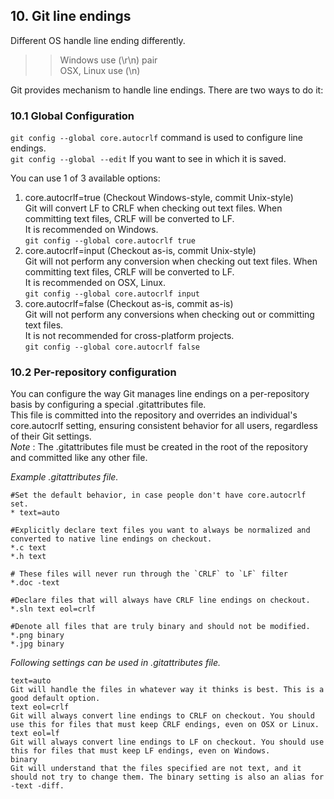 ## 10. Git line endings

Different OS handle line ending differently. 
>> Windows use (\r\n) pair  
>> OSX, Linux use (\n)

Git provides mechanism to handle line endings. There are two ways to do it:

### 10.1 Global Configuration
  
`git config --global core.autocrlf` command is used to configure line endings.  
`git config --global --edit` If you want to see in which it is saved.

You can use 1 of 3 available options:

1. core.autocrlf=true (Checkout Windows-style, commit Unix-style)  
	Git will convert LF to CRLF when checking out text files. When committing text files, CRLF will be converted to LF.  
	It is recommended on Windows.  
	`git config --global core.autocrlf true`
2. core.autocrlf=input (Checkout as-is, commit Unix-style)    
	Git will not perform any conversion when checking out text files. When committing text files, CRLF will be converted to LF.  
	It is recommended on OSX, Linux.  
	`git config --global core.autocrlf input`
3. core.autocrlf=false (Checkout as-is, commit as-is)    
	Git will not perform any conversions when checking out or committing text files.   	
	It is not recommended for cross-platform projects.  
	`git config --global core.autocrlf false` 


### 10.2 Per-repository configuration
You can configure the way Git manages line endings on a per-repository basis by configuring a special .gitattributes file.  
This file is committed into the repository and overrides an individual's core.autocrlf setting, ensuring consistent behavior for all users, regardless of their Git settings.  
*Note* : The .gitattributes file must be created in the root of the repository and committed like any other file.

*Example .gitattributes file.*

	#Set the default behavior, in case people don't have core.autocrlf set.
	* text=auto
	
	#Explicitly declare text files you want to always be normalized and converted to native line endings on checkout.
	*.c text
	*.h text
	
	# These files will never run through the `CRLF` to `LF` filter
	*.doc -text
	
	#Declare files that will always have CRLF line endings on checkout.
	*.sln text eol=crlf
	
	#Denote all files that are truly binary and should not be modified.
	*.png binary
	*.jpg binary  

*Following settings can be used in .gitattributes file.*

	text=auto
	Git will handle the files in whatever way it thinks is best. This is a good default option.
	text eol=crlf
	Git will always convert line endings to CRLF on checkout. You should use this for files that must keep CRLF endings, even on OSX or Linux.
	text eol=lf
	Git will always convert line endings to LF on checkout. You should use this for files that must keep LF endings, even on Windows.
	binary
	Git will understand that the files specified are not text, and it should not try to change them. The binary setting is also an alias for -text -diff.